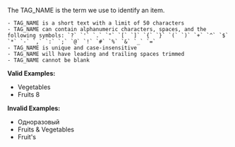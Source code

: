 <!-- markdownlint-disable-file first-line-h1 -->
The TAG_NAME is the term we use to identify an item.

```info
- TAG_NAME is a short text with a limit of 50 characters
- TAG_NAME can contain alphanumeric characters, spaces, and the following symbols: `?` `'` `.` `"` `[` `]` `{` `}` `(` `)` `+` `^` `$` `*` `-` `,` `:` `;` `@` `!` `#` `%` `&` `_` `=`
- TAG_NAME is unique and case-insensitive
- TAG_NAME will have leading and trailing spaces trimmed
- TAG_NAME cannot be blank
```

**Valid Examples:**

* Vegetables
* Fruits 8

**Invalid Examples:**

* Одноразовый
* Fruits & Vegetables
* Fruit's
